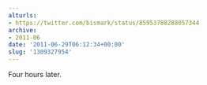 ```yaml
---
alturls:
- https://twitter.com/bismark/status/85953788288057344
archive:
- 2011-06
date: '2011-06-29T06:12:34+00:00'
slug: '1309327954'
---
```


Four hours later.

